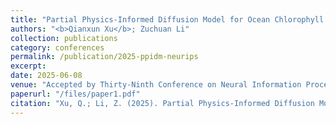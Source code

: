 ```yaml
---
title: "Partial Physics-Informed Diffusion Model for Ocean Chlorophyll Reconstruction"
authors: "<b>Qianxun Xu</b>; Zuchuan Li"
collection: publications
category: conferences
permalink: /publication/2025-ppidm-neurips
excerpt: 
date: 2025-06-08
venue: "Accepted by Thirty-Ninth Conference on Neural Information Processing Systems (<b>NeurIPS 2025</b>)"
paperurl: "/files/paper1.pdf"
citation: "Xu, Q.; Li, Z. (2025). Partial Physics-Informed Diffusion Model for Ocean Chlorophyll Reconstruction. Submitted to the Thirty-Ninth Conference on Neural Information Processing Systems (NeurIPS 2025)."
---
```


